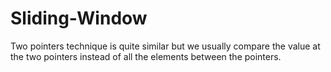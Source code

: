 # Sliding-Window

Two pointers technique is quite similar but we usually compare the value at the two pointers instead of all the elements between the pointers. 
